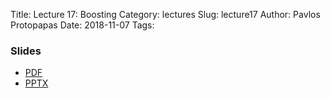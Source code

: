 Title: Lecture 17: Boosting
Category: lectures
Slug: lecture17
Author: Pavlos Protopapas
Date: 2018-11-07
Tags:


### Slides

- [PDF]({attach}presentation/Lecture17_Boosting.pdf)
- [PPTX]({attach}presentation/Lecture17_Boosting.pptx)

<!-- ### Notes
%- [Examples]({filename}notebook/Lecture14_Notebook.ipynb) -->
